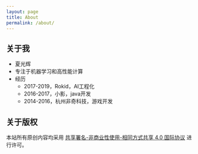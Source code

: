 ```yaml
---
layout: page
title: About
permalink: /about/
---
```


## 关于我

* 夏光辉
* 专注于机器学习和高性能计算
* 经历
  * 2017-2019，Rokid，AI工程化
  * 2016-2017，小影，java开发
  * 2014-2016，杭州非奇科技，游戏开发

## 关于版权

本站所有原创内容均采用 [共享署名-非商业性使用-相同方式共享 4.0 国际协议](https://creativecommons.org/licenses/by-nc-sa/4.0/deed.zh) 进行许可。
